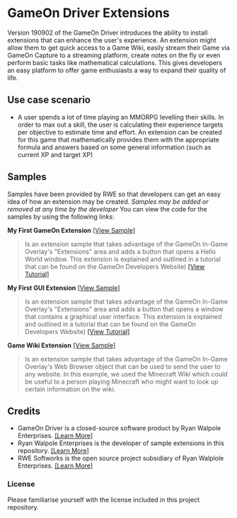 # GameOn Driver Extensions
Version 190902 of the GameOn Driver introduces the ability to install extensions that can enhance the user's experience. An extension might allow them to get quick access to a Game Wiki, easily stream their Game via GameOn Capture to a streaming platform, create notes on the fly or even perform basic tasks like mathematical calculations. This gives developers an easy platform to offer game enthusiasts a way to expand their quality of life.

## Use case scenario
- A user spends a lot of time playing an MMORPG levelling their skills. In order to max out a skill, the user is calculating their experience targets per objective to estimate time and effort. An extension can be created for this game that mathematically provides them with the appropriate formula and answers based on some general information (such as current XP and target XP)
 
## Samples
Samples have been provided by RWE so that developers can get an easy idea of how an extension may be created. *Samples may be added or removed at any time by the developer*
You can view the code for the samples by using the following links:

**My First GameOn Extension** [[View Sample]](https://github.com/RyanWalpoleEnterprises/GameOn-Driver-Extensions/tree/master/Sample%20Extensions/My%20First%20GameOn%20Extension)
> Is an extension sample that takes advantage of the GameOn In-Game Overlay's "Extensions" area and adds a button that opens a Hello World window. This extension is explained and outlined in a tutorial that can be found on the GameOn Developers Website) [[View Tutorial]](https://ryanwalpole.com/developer/gameon/tutorials/building-my-first-gameon-extension)

**My First GUI Extension** [[View Sample]](https://github.com/RyanWalpoleEnterprises/GameOn-Driver-Extensions/tree/master/Sample%20Extensions/My%20First%20GUI%20Extension)
> Is an extension sample that takes advantage of the GameOn In-Game Overlay's "Extensions" area and adds a button that opens a window that contains a graphical user interface. This extension is explained and outlined in a tutorial that can be found on the GameOn Developers Website) [[View Tutorial]](https://ryanwalpole.com/developer/gameon/tutorials/adding-a-gui-to-my-extension-window)

**Game Wiki Extension** [[View Sample]](https://github.com/RyanWalpoleEnterprises/GameOn-Driver-Extensions/tree/master/Sample%20Extensions/Game%20Wiki%20Extension)
> Is an extension sample that takes advantage of the GameOn In-Game Overlay's Web Browser object that can be used to send the user to any website. In this example, we used the Minecraft Wiki which could be useful to a person playing Minecraft who might want to look up certain information on the wiki.

## Credits
- GameOn Driver is a closed-source software product by Ryan Walpole Enterprises. [[Learn More]](http://www.gameondriver.com)
- Ryan Walpole Enterprises is the developer of sample extensions in this repository. [[Learn More]](http://www.ryanwalpole.com)
- RWE Softworks is the open source project subsidiary of Ryan Walplole Enterprises. [[Learn More]](http://www.ryanwalpole.com/softworks)

### License
Please familiarise yourself with the license included in this project repository.
